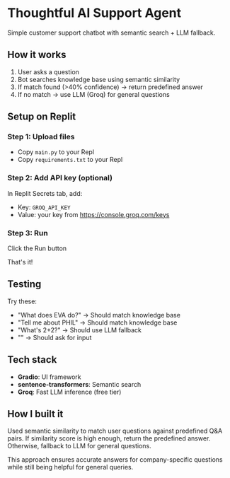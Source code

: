 # Thoughtful AI Support Agent

Simple customer support chatbot with semantic search + LLM fallback.

## How it works

1. User asks a question
2. Bot searches knowledge base using semantic similarity
3. If match found (>40% confidence) → return predefined answer
4. If no match → use LLM (Groq) for general questions

## Setup on Replit

### Step 1: Upload files
- Copy `main.py` to your Repl
- Copy `requirements.txt` to your Repl

### Step 2: Add API key (optional)
In Replit Secrets tab, add:
- Key: `GROQ_API_KEY`
- Value: your key from https://console.groq.com/keys

### Step 3: Run
Click the Run button

That's it!

## Testing

Try these:
- "What does EVA do?" → Should match knowledge base
- "Tell me about PHIL" → Should match knowledge base
- "What's 2+2?" → Should use LLM fallback
- "" → Should ask for input

## Tech stack

- **Gradio**: UI framework
- **sentence-transformers**: Semantic search
- **Groq**: Fast LLM inference (free tier)

## How I built it

Used semantic similarity to match user questions against predefined Q&A pairs. 
If similarity score is high enough, return the predefined answer. 
Otherwise, fallback to LLM for general questions.

This approach ensures accurate answers for company-specific questions while 
still being helpful for general queries.
